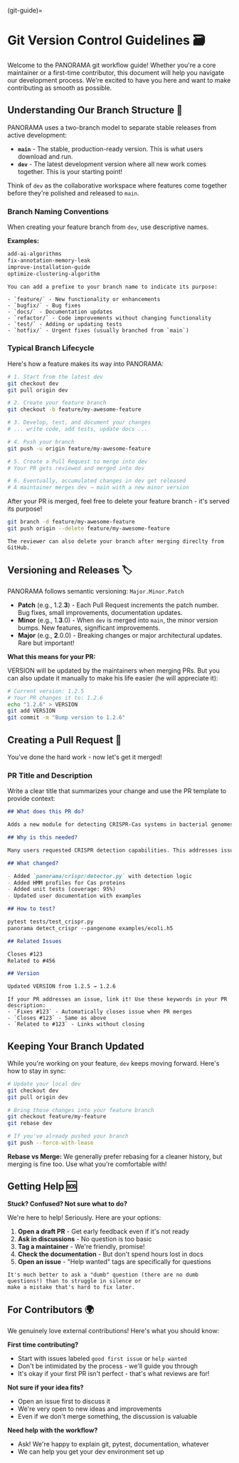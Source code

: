 (git-guide)=
# Git Version Control Guidelines 🗃️

Welcome to the PANORAMA git workflow guide! Whether you're a core maintainer or a first-time contributor, this document
will help you navigate our development process. We're excited to have you here and want to make contributing as smooth
as possible.

## Understanding Our Branch Structure 🌿

PANORAMA uses a two-branch model to separate stable releases from active development:

- **`main`** - The stable, production-ready version. This is what users download and run.
- **`dev`** - The latest development version where all new work comes together. This is your starting point!

Think of `dev` as the collaborative workspace where features come together before they're polished and released to
`main`.

### Branch Naming Conventions

When creating your feature branch from `dev`, use descriptive names.

**Examples:**

```bash
add-ai-algorithms
fix-annotation-memory-leak
improve-installation-guide
optimize-clustering-algorithm
```

```{tip}
You can add a prefixe to your branch name to indicate its purpose:

- `feature/` - New functionality or enhancements
- `bugfix/` - Bug fixes
- `docs/` - Documentation updates
- `refactor/` - Code improvements without changing functionality
- `test/` - Adding or updating tests
- `hotfix/` - Urgent fixes (usually branched from `main`)
```

### Typical Branch Lifecycle

Here's how a feature makes its way into PANORAMA:

```bash
# 1. Start from the latest dev
git checkout dev
git pull origin dev

# 2. Create your feature branch
git checkout -b feature/my-awesome-feature

# 3. Develop, test, and document your changes
# ... write code, add tests, update docs ...

# 4. Push your branch
git push -u origin feature/my-awesome-feature

# 5. Create a Pull Request to merge into dev
# Your PR gets reviewed and merged into dev

# 6. Eventually, accumulated changes in dev get released
# A maintainer merges dev → main with a new minor version
```

After your PR is merged, feel free to delete your feature branch - it's served its purpose!

```bash
git branch -d feature/my-awesome-feature
git push origin --delete feature/my-awesome-feature
```

```{important}
The reviewer can also delete your branch after merging direclty from GitHub.
```

## Versioning and Releases 🏷️

PANORAMA follows semantic versioning: `Major.Minor.Patch`

- **Patch** (e.g., 1.2.**3**) - Each Pull Request increments the patch number. Bug fixes, small improvements,
  documentation updates.
- **Minor** (e.g., 1.**3**.0) - When `dev` is merged into `main`, the minor version bumps. New features, significant
  improvements.
- **Major** (e.g., **2**.0.0) - Breaking changes or major architectural updates. Rare but important!

**What this means for your PR:**

VERSION will be updated by the maintainers when merging PRs.
But you can also update it manually to make his life easier (he will appreciate it):

```bash
# Current version: 1.2.5
# Your PR changes it to: 1.2.6
echo "1.2.6" > VERSION
git add VERSION
git commit -m "Bump version to 1.2.6"
```


## Creating a Pull Request 🔄

You've done the hard work - now let's get it merged!

### PR Title and Description

Write a clear title that summarizes your change and use the PR template to provide context:

```markdown
## What does this PR do?

Adds a new module for detecting CRISPR-Cas systems in bacterial genomes using HMM profiles.

## Why is this needed?

Many users requested CRISPR detection capabilities. This addresses issue #123.

## What changed?

- Added `panorama/crispr/detector.py` with detection logic
- Added HMM profiles for Cas proteins
- Added unit tests (coverage: 95%)
- Updated user documentation with examples

## How to test?

pytest tests/test_crispr.py
panorama detect_crispr --pangenome examples/ecoli.h5

## Related Issues

Closes #123
Related to #456

## Version

Updated VERSION from 1.2.5 → 1.2.6
```

```{important}
If your PR addresses an issue, link it! Use these keywords in your PR description:
- `Fixes #123` - Automatically closes issue when PR merges
- `Closes #123` - Same as above
- `Related to #123` - Links without closing
```

## Keeping Your Branch Updated

While you're working on your feature, `dev` keeps moving forward. Here's how to stay in sync:

```bash
# Update your local dev
git checkout dev
git pull origin dev

# Bring those changes into your feature branch
git checkout feature/my-feature
git rebase dev

# If you've already pushed your branch
git push --force-with-lease
```

**Rebase vs Merge:** We generally prefer rebasing for a cleaner history, but merging is fine too. Use what you're
comfortable with!

## Getting Help 🆘

**Stuck? Confused? Not sure what to do?**

We're here to help! Seriously. Here are your options:

1. **Open a draft PR** - Get early feedback even if it's not ready
2. **Ask in discussions** - No question is too basic
3. **Tag a maintainer** - We're friendly, promise!
4. **Check the documentation** - But don't spend hours lost in docs
5. **Open an issue** - "Help wanted" tags are specifically for questions

```{tip}
It's much better to ask a "dumb" question (there are no dumb questions!) than to struggle in silence or
make a mistake that's hard to fix later.
```

## For Contributors 🌍

We genuinely love external contributions! Here's what you should know:

**First time contributing?**

- Start with issues labeled `good first issue` or `help wanted`
- Don't be intimidated by the process - we'll guide you through
- It's okay if your first PR isn't perfect - that's what reviews are for!

**Not sure if your idea fits?**

- Open an issue first to discuss it
- We're very open to new ideas and improvements
- Even if we don't merge something, the discussion is valuable

**Need help with the workflow?**

- Ask! We're happy to explain git, pytest, documentation, whatever
- We can help you get your dev environment set up
